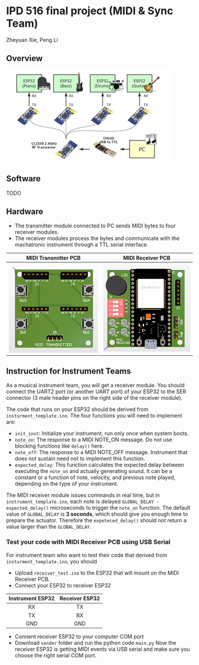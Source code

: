 # IPD 516 final project (MIDI & Sync Team)
Zheyuan Xie, Peng Li

## Overview
![system](system_diagram.png)

## Software
TODO

## Hardware
 - The transmitter module connected to PC sends MIDI bytes to four receiver modules.
 - The receiver modules process the bytes and communicate with the machatronic instrument through a TTL serial interface.

MIDI Transmitter PCB          |  MIDI Receiver PCB
:-------------------------:|:-------------------------:
![pcb_rx](pcb/tx.png)      |  ![pcb_tx](pcb/rx.png)

## Instruction for Instrument Teams
As a musical instrument team, you will get a receiver module. You should connect the UART2 port (or another UART port) of your ESP32 to the SER connector (3 male header pins on the right side of the receiver module).

The code that runs on your ESP32 should be derived from `insturment_template.ino`. The four functions you will need to implement are:
 - `init_inst`: Initialize your instrument, run only once when system boots.
 - `note_on`: The response to a MIDI NOTE_ON message. Do not use blocking functions like `delay()` here.
 - `note_off`: The response to a MIDI NOTE_OFF message. Instrument that does not sustain need not to implement this function.
 - `expected_delay`: This function calculates the expected delay between executing the `note_on` and actually generating sound. It can be a constant or a function of note, velocity, and previous note played, depending on the type of your instrument.

The MIDI receiver module issues commands in real time, but in `instrument_template.ino`, each note is delayed `GLOBAL_DELAY - expected_delay()` microseconds to trigger the `note_on` function. The default value of `GLOBAL_DELAY` is **3 seconds**, which should give you enough time to prepare the actuator. Therefore the `expeteced_delay()` should not return a value larger than the `GLOBAL_DELAY`.

### Test your code with MIDI Receiver PCB using USB Serial
For instrument team who want to test their code that derived from `insturment_template.ino`, you should
- Upload `receiver_test.ino` to the ESP32 that will mount on the MIDI Receiver PCB.
- Connect your ESP32 to receiver ESP32 

Instrument ESP32 | Receiver ESP32
:-----------------:|:----------------:
RX   |TX
TX   |RX
GND|GND
- Connent receiver ESP32 to your computer COM port
- Download `sender` folder and run the python code `main.py` 
Now the receiver ESP32 is getting MIDI events via USB serial and make sure you choose the right serial COM port.

